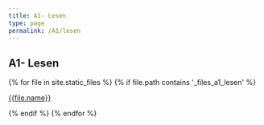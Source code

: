 ```yaml
---
title: A1- Lesen
type: page
permalink: /A1/lesen
---
```


## A1- Lesen
<div>
{% for file in site.static_files %}
    {% if file.path contains '_files_a1_lesen' %}   
        <p> 
            <a href="{{site.url}}{{file.path}}">{{file.name}}</a>
        </p>
    {% endif %}
{% endfor %}
</div>

